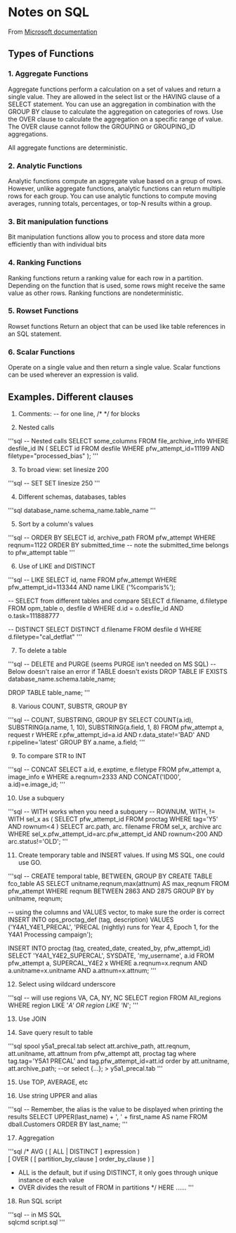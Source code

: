 # Notes on SQL
From [Microsoft documentation](https://docs.microsoft.com/en-us/sql/t-sql/functions/functions?view=sql-server-ver16)

## Types of Functions

### 1. Aggregate Functions

Aggregate functions perform a calculation on a set of values and return a single value. They are allowed in the select list or the HAVING clause of a SELECT statement. You can use an aggregation in combination with the GROUP BY clause to calculate the aggregation on categories of rows. Use the OVER clause to calculate the aggregation on a specific range of value. The OVER clause cannot follow the GROUPING or GROUPING_ID aggregations.

All aggregate functions are deterministic.

### 2. Analytic Functions
Analytic functions compute an aggregate value based on a group of rows. However, unlike aggregate functions, analytic functions can return multiple rows for each group. You can use analytic functions to compute moving averages, running totals, percentages, or top-N results within a group.

### 3. Bit manipulation functions
Bit manipulation functions allow you to process and store data more efficiently than with individual bits

### 4. Ranking Functions
Ranking functions return a ranking value for each row in a partition. Depending on the function that is used, some rows might receive the same value as other rows. Ranking functions are nondeterministic.

### 5. Rowset Functions
Rowset functions Return an object that can be used like table references in an SQL statement.

### 6. Scalar Functions
Operate on a single value and then return a single value. Scalar functions can be used wherever an expression is valid.


## Examples. Different clauses

1. Comments: -- for one line, /* */ for blocks

2. Nested calls

'''sql
-- Nested calls
SELECT some_columns
  FROM file_archive_info
  WHERE desfile_id IN (
    SELECT id
    FROM desfile
    WHERE pfw_attempt_id=11199
    AND filetype="processed_bias"
    );
'''

3. To broad view: set linesize 200

'''sql
-- SET
SET linesize 250
'''

4. Different schemas, databases, tables

'''sql
database_name.schema_name.table_name
'''


5. Sort by a column's values

'''sql
-- ORDER BY
SELECT id, archive_path
  FROM pfw_attempt
  WHERE reqnum=1122
  ORDER BY submitted_time
  -- note the submitted_time belongs to pfw_attempt table
'''

6. Use of LIKE and DISTINCT

'''sql
-- LIKE
SELECT id, name
  FROM pfw_attempt
  WHERE pfw_attempt_id=113344
  AND name LIKE ('%comparis%');

-- SELECT from different tables and compare
SELECT d.filename, d.filetype
  FROM opm_table o, desfile d
  WHERE d.id = o.desfile_id
  AND o.task=111888777

-- DISTINCT
SELECT DISTINCT d.filename
  FROM desfile d
  WHERE d.filetype="cal_detflat"
'''

7. To delete a table

'''sql
-- DELETE and PURGE (seems PURGE isn't needed on MS SQL)
-- Below doesn't raise an error if TABLE doesn't exists
DROP TABLE IF EXISTS database_name.schema.table_name;

DROP TABLE table_name;
'''

8. Various COUNT, SUBSTR, GROUP BY

'''sql
-- COUNT, SUBSTRING, GROUP BY
SELECT COUNT(a.id), SUBSTRING(a.name, 1, 10), SUBSTRING(a.field, 1, 8)
  FROM pfw_attempt a, request r
  WHERE r.pfw_attempt_id=a.id
  AND r.data_state!='BAD'
  AND r.pipeline='latest'
  GROUP BY a.name, a.field;
'''

9. To compare STR to INT

'''sql
-- CONCAT
SELECT a.id, e.exptime, e.filetype
  FROM pfw_attempt a, image_info e
  WHERE a.reqnum=2333
  AND CONCAT('ID00', a.id)=e.image_id;
'''

10. Use a subquery

'''sql
-- WITH works when you need a subquery
-- ROWNUM, WITH, !=
WITH sel_x as (
  SELECT pfw_attempt_id
    FROM proctag
    WHERE tag='Y5'
    AND rownum<4
  )
  SELECT arc.path, arc. filename
    FROM sel_x, archive arc
    WHERE sel_x.pfw_attempt_id=arc.pfw_attempt_id
    AND rownum<200
    AND arc.status!='OLD';
'''

11. Create temporary table and INSERT values. If using MS SQL, one could use GO.

'''sql
-- CREATE temporal table, BETWEEN, GROUP BY
CREATE TABLE fco_table AS
SELECT unitname,reqnum,max(attnum) AS max_reqnum
    FROM pfw_attempt
    WHERE reqnum BETWEEN 2863 AND 2875
    GROUP BY by unitname, reqnum;

--  using the columns and VALUES vector, to make sure the order is correct
INSERT INTO ops_proctag_def (tag, description)
    VALUES ('Y4A1_Y4E1_PRECAL', 'PRECAL (nightly) runs for Year 4, Epoch 1, for the Y4A1 Processing campaign');

INSERT INTO proctag (tag, created_date, created_by, pfw_attempt_id)
    SELECT 'Y4A1_Y4E2_SUPERCAL', SYSDATE, 'my_username', a.id
    FROM pfw_attempt a, SUPERCAL_Y4E2 x
    WHERE a.reqnum=x.reqnum
    AND a.unitname=x.unitname
    AND a.attnum=x.attnum;
'''

12. Select using wildcard underscore

'''sql
-- will use regions VA, CA, NY, NC
SELECT region
  FROM All_regions
  WHERE region LIKE '_A'
  OR region LIKE 'N_';
'''

13. Use JOIN

14. Save query result to table

'''sql
spool y5a1_precal.tab
select att.archive_path, att.reqnum, att.unitname, att.attnum
  from pfw_attempt att, proctag tag
  where tag.tag='Y5A1 PRECAL'
    and tag.pfw_attempt_id=att.id
    order by att.unitname, att.archive_path;
--or
select {...}; > y5a1_precal.tab
'''

15. Use TOP, AVERAGE, etc

16. Use string UPPER and alias

'''sql
-- Remember, the alias is the value to be displayed when printing the results
SELECT UPPER(last_name) + ', ' + first_name AS name
  FROM dball.Customers
  ORDER BY last_name;
'''

17. Aggregation

'''sql
/* AVG ( [ ALL | DISTINCT ] expression )  
   [ OVER ( [ partition_by_clause ] order_by_clause ) ]
- ALL is the default, but if using DISTINCT, it only goes through unique instance of each value
- OVER divides the result of FROM in partitions
*/
HERE ......
'''

18. Run SQL script

'''sql
-- in MS SQL  
sqlcmd script.sql
'''
